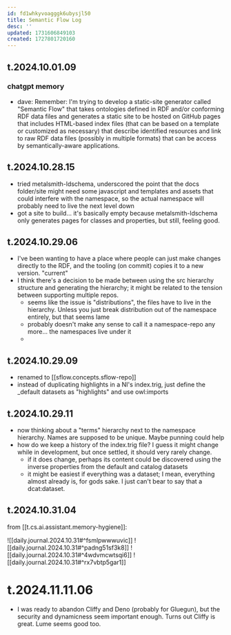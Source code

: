 ```yaml
---
id: fd1whkyvoagggk6ubysjl50
title: Semantic Flow Log
desc: ''
updated: 1731606849103
created: 1727801720160
---
```


## t.2024.10.01.09

### chatgpt memory

- dave: Remember: I'm trying to develop a static-site generator called "Semantic Flow" that takes ontologies defined in RDF and/or conforming RDF data files and generates a static site to be hosted on GitHub pages that includes HTML-based index files (that can be based on a template or customized as necessary) that describe identified resources and link to raw RDF data files (possibly in multiple formats) that can be access by semantically-aware applications.

## t.2024.10.28.15

- tried metalsmith-ldschema, underscored the point that the docs folder/site might need some javascript and templates and assets that could interfere with the namespace, so the actual namespace will probably need to live the next level down
- got a site to build... it's basically empty because metalsmith-ldschema only generates pages for classes and properties, but still, feeling good.

## t.2024.10.29.06

- I've been wanting to have a place where people can just make changes directly to the RDF, and the tooling (on commit) copies it to a new version. "current"
- I think there's a decision to be made between using the src hierarchy structure and generating the hierarchy; it might be related to the tension between supporting multiple repos.
  - seems like the issue is "distributions", the files have to live in the hierarchy. Unless you just break distribution out of the namespace entirely, but that seems lame
  - probably doesn't make any sense to call it a namespace-repo any more... the namespaces live under it
  - 

## t.2024.10.29.09

- renamed to [[sflow.concepts.sflow-repo]]
- instead of duplicating highlights in a NI's index.trig, just define the _default datasets as "highlights" and use owl:imports

## t.2024.10.29.11

- now thinking about a "terms" hierarchy next to the namespace hierarchy. Names are supposed to be unique. Maybe punning could help
- how do we keep a history of the index.trig file? I guess it might change while in development, but once settled, it should very rarely change. 
  - if it does change, perhaps its content could be discovered using the inverse properties from the default and catalog datasets
  - it might be easiest if everything was a dataset; I mean, everything almost already is, for gods sake. I just can't bear to say that <dave-richardson> a dcat:dataset.

## t.2024.10.31.04

from [[t.cs.ai.assistant.memory-hygiene]]:

![[daily.journal.2024.10.31#^fsmlpwwwuvic]]
![[daily.journal.2024.10.31#^padng51sf3k8]]
![[daily.journal.2024.10.31#^4wdvmcwtsqi6]]
![[daily.journal.2024.10.31#^rx7vbtp5gar1]]
 

 # t.2024.11.11.06

 - I was ready to abandon Cliffy and Deno (probably for Gluegun), but the security and dynamicness seem important enough. Turns out Cliffy is great. Lume seems good too.